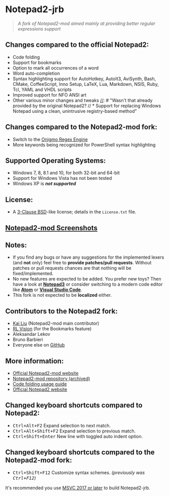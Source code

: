 # Notepad2-jrb

> *A fork of Notepad2-mod aimed mainly at providing better regular expressions support*

[//]: # "[![Build status](https://img.shields.io/appveyor/ci/XhmikosR/notepad2-mod/master.svg)](https://ci.appveyor.com/project/XhmikosR/notepad2-mod/branch/master)"
[//]: # "[![Coverity Scan Build Status](https://img.shields.io/coverity/scan/1113.svg)](https://scan.coverity.com/projects/1113)"

## Changes compared to the official Notepad2:

* Code folding
* Support for bookmarks
* Option to mark all occurrences of a word
* Word auto-completion
* Syntax highlighting support for AutoHotkey, AutoIt3, AviSynth, Bash, CMake, CoffeeScript,
  Inno Setup, LaTeX, Lua, Markdown, NSIS, Ruby, Tcl, YAML and VHDL scripts
* Improved support for NFO ANSI art
* Other various minor changes and tweaks
[//]: # "Wasn't that already provided by the original Notepad2? // * Support for replacing Windows Notepad using a clean, unintrusive registry-based method"

## Changes compared to the Notepad2-mod fork:

* Switch to the [Onigmo Regex Engine](https://github.com/k-takata/Onigmo)
* More keywords being recognized for PowerShell syntax highlighting

## Supported Operating Systems:

* Windows 7, 8, 8.1 and 10, for both 32-bit and 64-bit
* Support for Windows Vista has not been tested
* Windows XP is **_not supported_**

## License:

* A [3-Clause BSD](https://opensource.org/licenses/BSD-3-Clause)-like license; details in the `License.txt` file.

## [Notepad2-mod Screenshots](https://xhmikosr.github.io/notepad2-mod/screenshots)

## Notes:

* If you find any bugs or have any suggestions for the implemented lexers (and **not** only)
  feel free to **provide patches/pull requests**. Without patches or pull requests chances are
  that nothing will be fixed/implemented.
* No new features are expected to be added. You prefer new toys? Then have a look at
  **[Notepad3](https://github.com/rizonesoft/Notepad3)** or consider switching to a modern
  code editor like **[Atom](https://atom.io)** or **[Visual Studio Code](https://code.visualstudio.com)**.
* This fork is not expected to be **localized** either.

## Contributors to the Notepad2 fork:

* [Kai Liu](http://code.kliu.org/misc/notepad2/) (Notepad2-mod main contributor)
* [RL Vision](http://www.rlvision.com/notepad2/about.asp) (for the Bookmarks feature)
* Aleksandar Lekov
* Bruno Barbieri
* Everyone else on [GitHub](https://github.com/XhmikosR/notepad2-mod/graphs/contributors)

## More information:

* [Official Notepad2-mod website](https://xhmikosr.github.io/notepad2-mod/)
* [Notepad2-mod repository (archived)](https://github.com/XhmikosR/notepad2-mod/)
* [Code folding usage guide](https://github.com/XhmikosR/notepad2-mod/wiki/Code-Folding-Usage)
* [Official Notepad2 website](http://www.flos-freeware.ch/notepad2.html)

## Changed keyboard shortcuts compared to Notepad2:

* <kbd>Ctrl+Alt+F2</kbd>       Expand selection to next match.
* <kbd>Ctrl+Alt+Shift+F2</kbd> Expand selection to previous match.
* <kbd>Ctrl+Shift+Enter</kbd>  New line with toggled auto indent option.

## Changed keyboard shortcuts compared to the Notepad2-mod fork:

* <kbd>Ctrl+Shift+F12</kbd>    Customize syntax schemes. *(previously was <kbd>Ctrl+F12</kbd>)*

It's recommended you use [MSVC 2017 or later](https://visualstudio.microsoft.com/vs/whatsnew) to build Notepad2-jrb.
